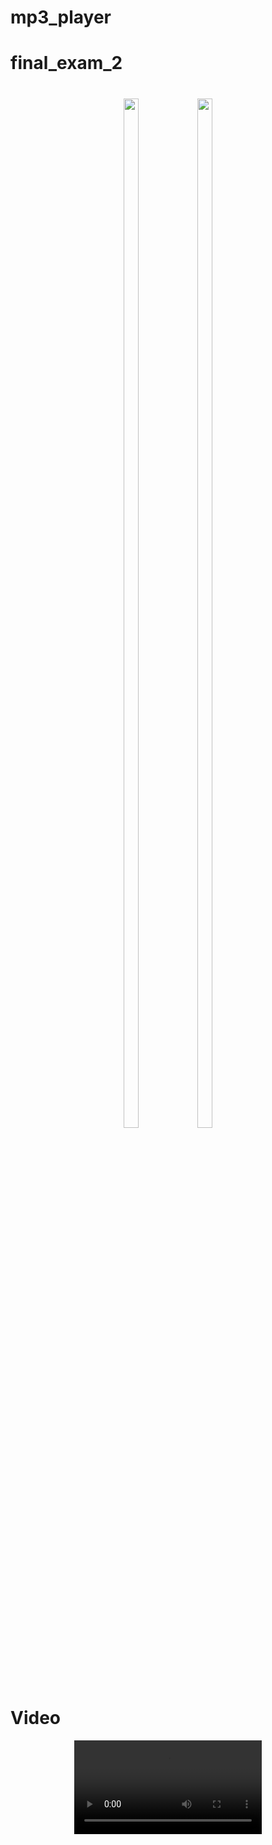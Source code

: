 # mp3_player
# final_exam_2

<h1 align = "center">
  <img src="https://github.com/user-attachments/assets/ba237754-dbf1-4474-9634-74a289ab9758" height=65%  width=22%>
  <img src="https://github.com/user-attachments/assets/978f2107-42f7-4fcd-a264-0c24f692afcf" height=65%  width=22%>
</h1>


# Video
<div align = "center">
<video src="https://github.com/user-attachments/assets/8c3057e9-0de5-4e45-9253-4fba06942e62">
</div>
